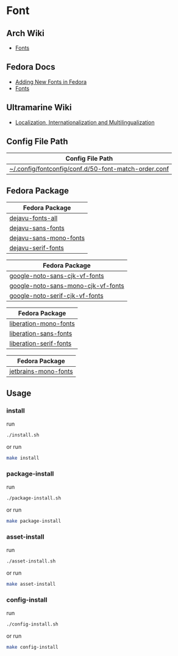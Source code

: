
# Font




## Arch Wiki

* [Fonts](https://wiki.archlinux.org/title/fonts)




## Fedora Docs

* [Adding New Fonts in Fedora](https://docs.fedoraproject.org/en-US/quick-docs/fonts/)
* [Fonts](https://docs.fedoraproject.org/en-US/packaging-guidelines/FontsPolicy/)




## Ultramarine Wiki

* [Localization, Internationalization and Multilingualization](https://wiki.ultramarine-linux.org/en/usage/l10n/)




## Config File Path

| Config File Path |
| --- |
| [~/.config/fontconfig/conf.d/50-font-match-order.conf](./asset/overlay/etc/skel/.config/fontconfig/conf.d/50-font-match-order.conf) |


## Fedora Package

| Fedora Package |
| --- |
| [dejavu-fonts-all](https://packages.fedoraproject.org/pkgs/dejavu-fonts/dejavu-fonts-all/) |
| [dejavu-sans-fonts](https://packages.fedoraproject.org/pkgs/dejavu-fonts/dejavu-sans-fonts/) |
| [dejavu-sans-mono-fonts](https://packages.fedoraproject.org/pkgs/dejavu-fonts/dejavu-sans-mono-fonts/) |
| [dejavu-serif-fonts](https://packages.fedoraproject.org/pkgs/dejavu-fonts/dejavu-serif-fonts/) |


| Fedora Package |
| --- |
| [google-noto-sans-cjk-vf-fonts](https://packages.fedoraproject.org/pkgs/google-noto-sans-cjk-vf-fonts/google-noto-sans-cjk-vf-fonts) |
| [google-noto-sans-mono-cjk-vf-fonts](https://packages.fedoraproject.org/pkgs/google-noto-sans-cjk-vf-fonts/google-noto-sans-mono-cjk-vf-fonts/) |
| [google-noto-serif-cjk-vf-fonts](https://packages.fedoraproject.org/pkgs/google-noto-serif-cjk-vf-fonts/google-noto-serif-cjk-vf-fonts/) |


| Fedora Package |
| --- |
| [liberation-mono-fonts](https://packages.fedoraproject.org/pkgs/liberation-fonts/liberation-mono-fonts/) |
| [liberation-sans-fonts](https://packages.fedoraproject.org/pkgs/liberation-fonts/liberation-sans-fonts/) |
| [liberation-serif-fonts](https://packages.fedoraproject.org/pkgs/liberation-fonts/liberation-serif-fonts/) |


| Fedora Package |
| --- |
| [jetbrains-mono-fonts](https://packages.fedoraproject.org/pkgs/jetbrains-mono-fonts/jetbrains-mono-fonts/) |




## Usage


### install

run

``` sh
./install.sh
```

or run

``` sh
make install
```


### package-install

run

``` sh
./package-install.sh
```

or run

``` sh
make package-install
```


### asset-install

run

``` sh
./asset-install.sh
```

or run

``` sh
make asset-install
```


### config-install

run

``` sh
./config-install.sh
```

or run

``` sh
make config-install
```
